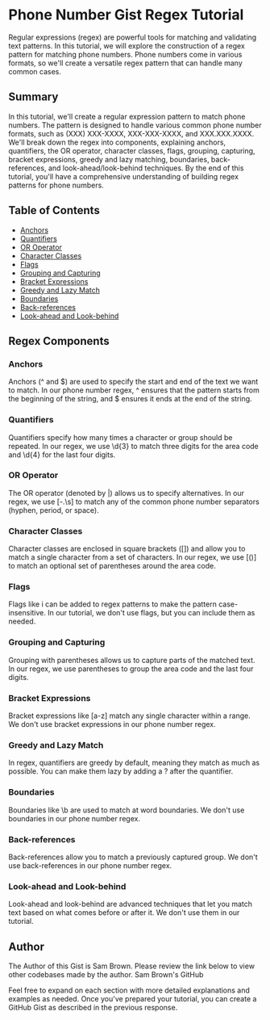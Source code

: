 # Phone Number Gist Regex Tutorial

Regular expressions (regex) are powerful tools for matching and validating text patterns. In this tutorial, we will explore the construction of a regex pattern for matching phone numbers. Phone numbers come in various formats, so we'll create a versatile regex pattern that can handle many common cases.

## Summary

In this tutorial, we'll create a regular expression pattern to match phone numbers. The pattern is designed to handle various common phone number formats, such as (XXX) XXX-XXXX, XXX-XXX-XXXX, and XXX.XXX.XXXX. We'll break down the regex into components, explaining anchors, quantifiers, the OR operator, character classes, flags, grouping, capturing, bracket expressions, greedy and lazy matching, boundaries, back-references, and look-ahead/look-behind techniques. By the end of this tutorial, you'll have a comprehensive understanding of building regex patterns for phone numbers.

## Table of Contents

- [Anchors](#anchors)
- [Quantifiers](#quantifiers)
- [OR Operator](#or-operator)
- [Character Classes](#character-classes)
- [Flags](#flags)
- [Grouping and Capturing](#grouping-and-capturing)
- [Bracket Expressions](#bracket-expressions)
- [Greedy and Lazy Match](#greedy-and-lazy-match)
- [Boundaries](#boundaries)
- [Back-references](#back-references)
- [Look-ahead and Look-behind](#look-ahead-and-look-behind)

## Regex Components

### Anchors
Anchors (^ and $) are used to specify the start and end of the text we want to match. In our phone number regex, ^ ensures that the pattern starts from the beginning of the string, and $ ensures it ends at the end of the string.

### Quantifiers
Quantifiers specify how many times a character or group should be repeated. In our regex, we use \d{3} to match three digits for the area code and \d{4} for the last four digits.

### OR Operator
The OR operator (denoted by |) allows us to specify alternatives. In our regex, we use [-.\s] to match any of the common phone number separators (hyphen, period, or space).

### Character Classes
Character classes are enclosed in square brackets ([]) and allow you to match a single character from a set of characters. In our regex, we use [()] to match an optional set of parentheses around the area code.

### Flags
Flags like i can be added to regex patterns to make the pattern case-insensitive. In our tutorial, we don't use flags, but you can include them as needed.

### Grouping and Capturing
Grouping with parentheses allows us to capture parts of the matched text. In our regex, we use parentheses to group the area code and the last four digits.

### Bracket Expressions
Bracket expressions like [a-z] match any single character within a range. We don't use bracket expressions in our phone number regex.

### Greedy and Lazy Match
In regex, quantifiers are greedy by default, meaning they match as much as possible. You can make them lazy by adding a ? after the quantifier.

### Boundaries
Boundaries like \b are used to match at word boundaries. We don't use boundaries in our phone number regex.

### Back-references
Back-references allow you to match a previously captured group. We don't use back-references in our phone number regex.

### Look-ahead and Look-behind
Look-ahead and look-behind are advanced techniques that let you match text based on what comes before or after it. We don't use them in our tutorial.

## Author

The Author of this Gist is Sam Brown. Please review the link below to view other codebases made by the author. Sam Brown's GitHub

Feel free to expand on each section with more detailed explanations and examples as needed. Once you've prepared your tutorial, you can create a GitHub Gist as described in the previous response.
